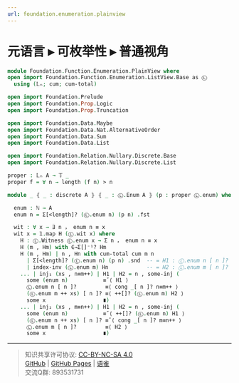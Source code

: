 ```yaml
---
url: foundation.enumeration.plainview
---
```


# 元语言 ▸ 可枚举性 ▸ 普通视角

```agda
module Foundation.Function.Enumeration.PlainView where
open import Foundation.Function.Enumeration.ListView.Base as Ⓛ
  using (𝕃ₙ; cum; cum-total)

open import Foundation.Prelude
open import Foundation.Prop.Logic
open import Foundation.Prop.Truncation

open import Foundation.Data.Maybe
open import Foundation.Data.Nat.AlternativeOrder
open import Foundation.Data.Sum
open import Foundation.Data.List

open import Foundation.Relation.Nullary.Discrete.Base
open import Foundation.Relation.Nullary.Discrete.List

proper : 𝕃ₙ A → 𝕋 _
proper f = ∀ n → length (f n) > n

module _ ⦃ _ : discrete A ⦄ ⦃ _ : Ⓛ.Enum A ⦄ (p : proper Ⓛ.enum) where

  enum : ℕ → A
  enum n = Σ[<length]? (Ⓛ.enum n) (p n) .fst

  wit : ∀ x → ∃ n ， enum n ≡ x
  wit x = 𝟙.map H (Ⓛ.wit x) where
    H : Ⓛ.Witness Ⓛ.enum x → Σ n ， enum n ≡ x
    H (m , Hm) with ∈→Σ[]⁻¹? Hm
    H (m , Hm) | n , Hn with cum-total cum m n
      | Σ[<length]? (Ⓛ.enum n) (p n) .snd  -- = H1 : Ⓛ.enum n [ n ]? ≡ some (enum n)
      | index-inv (Ⓛ.enum m) Hn            -- = H2 : Ⓛ.enum m [ n ]? ≡ some x
    ... | inj₁ (xs , n≡m++) | H1 | H2 = n , some-inj (
      some (enum n)           ≡˘⟨ H1 ⟩
      Ⓛ.enum n [ n ]?         ≡⟨ cong _[ n ]? n≡m++ ⟩
      (Ⓛ.enum m ++ xs) [ n ]? ≡⟨ ++[]? (Ⓛ.enum m) H2 ⟩
      some x                  ∎)
    ... | inj₂ (xs , m≡n++) | H1 | H2 = n , some-inj (
      some (enum n)           ≡˘⟨ ++[]? (Ⓛ.enum n) H1 ⟩
      (Ⓛ.enum n ++ xs) [ n ]? ≡˘⟨ cong _[ n ]? m≡n++ ⟩
      Ⓛ.enum m [ n ]?         ≡⟨ H2 ⟩
      some x                  ∎)
```

---
> 知识共享许可协议: [CC-BY-NC-SA 4.0](https://creativecommons.org/licenses/by-nc-sa/4.0/deed.zh)  
> [GitHub](https://github.com/choukh/MetaLogic/blob/main/src/Foundation/Function/Enumeration/PlainView.lagda.md) | [GitHub Pages](https://choukh.github.io/MetaLogic/Foundation.Function.Enumeration.PlainView.html) | [语雀](https://www.yuque.com/ocau/metalogic/enumeration.plainview)  
> 交流Q群: 893531731
